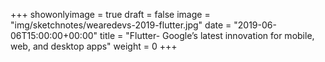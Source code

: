 +++
showonlyimage = true
draft = false
image = "img/sketchnotes/wearedevs-2019-flutter.jpg"
date = "2019-06-06T15:00:00+00:00"
title = "Flutter- Google’s latest innovation for mobile, web, and desktop apps"
weight = 0
+++
